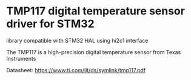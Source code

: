 # TMP117 digital temperature sensor driver for STM32

library compatible with STM32 HAL using hi2c1 interface

The TMP117 is a high-precision digital temperature sensor from Texas Instruments

Datasheet: https://www.ti.com/lit/ds/symlink/tmp117.pdf
